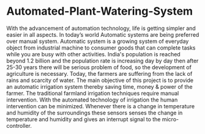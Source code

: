 # Automated-Plant-Watering-System
With the advancement of automation technology, life is getting simpler and easier in all aspects. In today’s world Automatic systems are being preferred over manual system. Automatic system is a growing system of everyday object from industrial machine to consumer goods that can complete tasks while you are busy with other activities.
              India's population is reached beyond 1.2 billion and the population rate is increasing day by day then after 25-30 years there will be serious problem of food, so the development of agriculture is necessary. Today, the farmers are suffering from the lack of rains and scarcity of water. The main objective of this project is to provide an automatic irrigation system thereby saving time, money & power of the farmer. The traditional farmland irrigation techniques require manual intervention. With the automated technology of irrigation the human intervention can be minimized.
              Whenever there is a change in temperature and humidity of the surroundings these sensors senses the change in temperature and humidity and gives an interrupt signal to the micro-controller.
